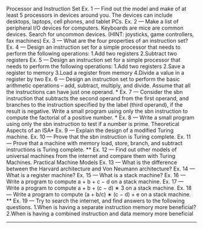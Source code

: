 Processor and Instruction Set
Ex. 1 — Find out the model and make of at least 5 processors in devices around you. The devices can include desktops, laptops, cell phones, and tablet PCs.
Ex. 2 — Make a list of peripheral I/O devices for computers. Keyboards are mice are common devices. Search for uncommon devices. (HINT: joysticks, game controllers, fax machines)
Ex. 3 — What are the four properties of an instruction set? 
Ex. 4 — Design an instruction set for a simple processor that needs to perform the following operations: 1.Add two registers 2.Subtract two registers 
Ex. 5 — Design an instruction set for a simple processor that needs to perform the following operations: 1.Add two registers 2.Save a register to memory 3.Load a register from memory 4.Divide a value in a register by two 
Ex. 6 — Design an instruction set to perform the basic arithmetic operations – add, subtract, multiply, and divide. Assume that all the instructions can have just one operand. *
Ex. 7 — Consider the sbn instruction that subtracts the second operand from the first operand, and branches to the instruction specified by the label (third operand), if the result is negative. Write a small program using only the sbn instruction to compute the factorial of a positive number. * 
Ex. 8 — Write a small program using only the sbn instruction to test if a number is prime. Theoretical Aspects of an ISA* Ex. 9 — Explain the design of a modified Turing machine. Ex. 10 — Prove that the sbn instruction is Turing complete. 
Ex. 11 — Prove that a machine with memory load, store, branch, and subtract instructions is Turing complete. ** Ex. 12 — Find out other models of universal machines from the internet and compare them with Turing Machines. Practical Machine Models 
Ex. 13 — What is the difference between the Harvard architecture and Von Neumann architecture? 
Ex. 14 — What is a register machine? 
Ex. 15 — What is a stack machine? 
Ex. 16 — Write a program to compute a + b + c − d on a stack machine.
Ex. 17 — Write a program to compute a + b + (c − d) ∗ 3 on a stack machine. 
Ex. 18 — Write a program to compute (a + b/c) ∗ (c − d) + e on a stack machine. 
** Ex. 19 — Try to search the internet, and find answers to the following questions. 1.When is having a separate instruction memory more beneficial? 2.When is having a combined instruction and data memory more beneficial


---

